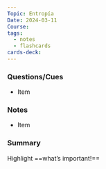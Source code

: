 ```yaml
---
Topic: Entropía
Date: 2024-03-11
Course: 
tags:
  - notes
  - flashcards
cards-deck:
---
```


### Questions/Cues
- Item

### Notes
- Item

### Summary
Highlight ==what’s important!==
<!--SR:!2023-10-27,4,270-->